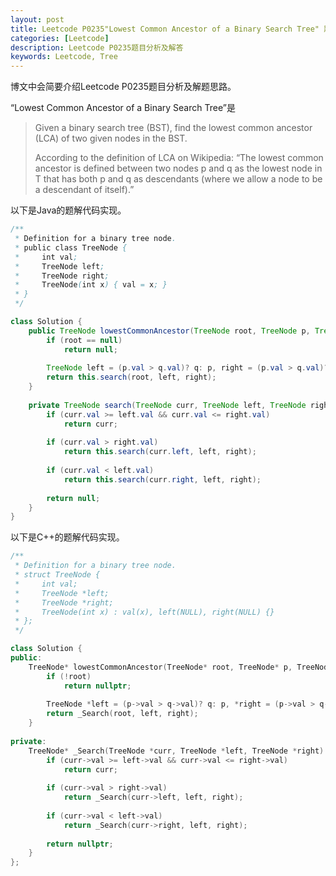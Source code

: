```yaml
---
layout: post
title: Leetcode P0235"Lowest Common Ancestor of a Binary Search Tree" 题解
categories: [Leetcode]
description: Leetcode P0235题目分析及解答
keywords: Leetcode, Tree
---
```


博文中会简要介绍Leetcode P0235题目分析及解题思路。

“Lowest Common Ancestor of a Binary Search Tree”是

> Given a binary search tree (BST), find the lowest common ancestor (LCA) of two given nodes in the BST.
> 
> According to the definition of LCA on Wikipedia: “The lowest common ancestor is defined between two nodes p and q as the lowest node in T that has both p and q as descendants (where we allow a node to be a descendant of itself).”

以下是Java的题解代码实现。
```java
/**
 * Definition for a binary tree node.
 * public class TreeNode {
 *     int val;
 *     TreeNode left;
 *     TreeNode right;
 *     TreeNode(int x) { val = x; }
 * }
 */

class Solution {
    public TreeNode lowestCommonAncestor(TreeNode root, TreeNode p, TreeNode q) {
        if (root == null)
            return null;
        
        TreeNode left = (p.val > q.val)? q: p, right = (p.val > q.val)? p: q;
        return this.search(root, left, right);
    }
    
    private TreeNode search(TreeNode curr, TreeNode left, TreeNode right) {
        if (curr.val >= left.val && curr.val <= right.val)
            return curr;
        
        if (curr.val > right.val)
            return this.search(curr.left, left, right);
        
        if (curr.val < left.val)
            return this.search(curr.right, left, right);
        
        return null;
    }
}
```

以下是C++的题解代码实现。
```cpp
/**
 * Definition for a binary tree node.
 * struct TreeNode {
 *     int val;
 *     TreeNode *left;
 *     TreeNode *right;
 *     TreeNode(int x) : val(x), left(NULL), right(NULL) {}
 * };
 */

class Solution {
public:
    TreeNode* lowestCommonAncestor(TreeNode* root, TreeNode* p, TreeNode* q) {
        if (!root)
            return nullptr;
        
        TreeNode *left = (p->val > q->val)? q: p, *right = (p->val > q->val)? p: q;
        return _Search(root, left, right);
    }
    
private:
    TreeNode* _Search(TreeNode *curr, TreeNode *left, TreeNode *right) {
        if (curr->val >= left->val && curr->val <= right->val) 
            return curr;
        
        if (curr->val > right->val)
            return _Search(curr->left, left, right);
        
        if (curr->val < left->val) 
            return _Search(curr->right, left, right);
        
        return nullptr;
    }
};
```